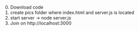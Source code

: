 0. Download code
1. create pics folder where index.html and server.js is located
2. start server
    -> node server.js
3. Join on http://localhost:3000
